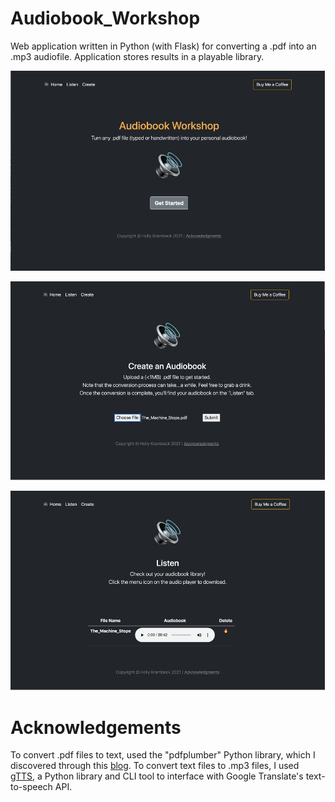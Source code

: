 # Audiobook_Workshop
Web application written in Python (with Flask) for converting a .pdf into an .mp3 audiofile. Application stores results in a playable library.

![app_screenshot](https://github.com/Holly-Transport/Audiobook_Workshop/blob/master/screenshots/audio_app1.png)

![app_screenshot](https://github.com/Holly-Transport/Audiobook_Workshop/blob/master/screenshots/audio_app2.png)

![app_screenshot](https://github.com/Holly-Transport/Audiobook_Workshop/blob/master/screenshots/audio_app3.png)

# Acknowledgements
To convert .pdf files to text, used the "pdfplumber" Python library, which I discovered through this [blog](https://towardsdatascience.com/how-to-extract-text-from-pdf-245482a96de7).
To convert text files to .mp3 files, I used [gTTS](https://pypi.org/project/gTTS/), a Python library and CLI tool to interface with Google Translate's text-to-speech API.
